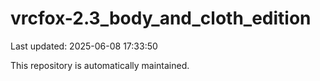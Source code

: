 # vrcfox-2.3_body_and_cloth_edition

Last updated: 2025-06-08 17:33:50

This repository is automatically maintained.
